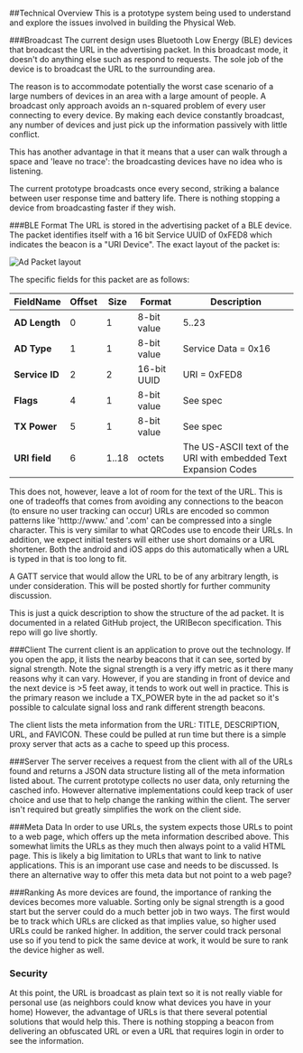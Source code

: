 ##Technical Overview
This is a prototype system being used to understand and explore the issues involved in building the Physical Web.

###Broadcast
The current design uses Bluetooth Low Energy (BLE) devices that broadcast the URL in the advertising packet. In this broadcast mode, it doesn't do anything else such as respond to requests. The sole job of the device is to broadcast the URL to the surrounding area. 

The reason  is to accommodate potentially the worst case scenario of a large numbers of devices in an area with a large amount of people.  A broadcast only approach avoids an n-squared problem of every user connecting to every device. By making each device constantly broadcast, any number of devices and just pick up the information passively with little conflict.

This has another advantage in that it means that a user can walk through a space and 'leave no trace': the broadcasting devices have no idea who is listening. 

The current prototype broadcasts once every second, striking a balance between user response time and battery life. There is nothing stopping a device from broadcasting faster if they wish.

###BLE Format
The URL is stored in the advertising packet of a BLE device. The packet identifies itself with a 16 bit Service UUID of 0xFED8 which indicates the beacon is a "URI Device". The exact layout of the packet is:

![Ad Packet layout](https://raw.githubusercontent.com/google/physical-web/master/documentation/images/uribeacon1.png)

The specific fields for this packet are as follows:

| FieldName       | Offset | Size | Format    | Description                                                   |
|--------------|----------|--------|-------------|-----------------------------------------------------------------|
| **AD Length**  | 0        | 1      | 8-bit value | 5..23                                                           |
| **AD Type**    | 1        | 1      | 8-bit value | Service Data = 0x16                                             |
| **Service ID** | 2        | 2      | 16-bit UUID | URI = 0xFED8                                                    |
| **Flags**      | 4        | 1      | 8-bit value | See spec                                                        |
| **TX Power**   | 5        | 1      | 8-bit value | See spec                                                        |
| **URI field**  | 6        | 1..18   | octets      | The US-ASCII text of the URI with embedded Text Expansion Codes |

This does not, however, leave a lot of room for the text of the URL. This is one of tradeoffs that comes from avoiding any connections to the beacon (to ensure no user tracking can occur) URLs are encoded so common patterns like 'htttp://www.' and '.com' can be compressed into a single character. This is very similar to what QRCodes use to encode their URLs. In addition, we expect initial testers will either use short domains or a URL shortener. Both the android and iOS apps do this automatically when a URL is typed in that is too long to fit.

A GATT service that would allow the URL to be of any arbitrary length, is under consideration. This will be posted shortly for further community discussion.

This is just a quick description to show the structure of the ad packet. It is documented in a related GitHub project, the URIBecon specification. This repo will go live shortly.

###Client
The current client is an application to prove out the technology. If you open the app, it lists the nearby beacons that it can see, sorted by signal strength. Note the signal strength is a very iffy metric as it there many reasons why it can vary. However, if you are standing in front of device and the next device is >5 feet away, it tends to work out well in practice. This is the primary reason we include a TX_POWER byte in the ad packet so it's possible to calculate signal loss and rank different strength beacons. 

The client lists the meta information from the URL: TITLE, DESCRIPTION, URL, and FAVICON. These could be pulled at run time but there is a simple proxy server that acts as a cache to speed up this process.

###Server
The server receives a request from the client with all of the URLs found and returns a JSON data structure listing all of the meta information listed about. The current prototype collects no user data, only returning the casched info. However alternative implementations could keep track of user choice and use that to help change the ranking within the client. The server isn't required but greatly simplifies the work on the client side.

###Meta Data
In order to use URLs, the system expects those URLs to point to a web page, which offers up the meta information described above. This somewhat limits the URLs as they much then always point to a valid HTML page. This is likely a big limitation to URLs that want to link to native applications. This is an imporant use case and needs to be discussed. Is there an alternative way to offer this meta data but not point to a web page?

###Ranking
As more devices are found, the importance of ranking the devices becomes more valuable. Sorting only be signal strength is a good start but the server could do a much better job in two ways. The first would be to track which URLs are clicked as that implies value, so higher used URLs could be ranked higher. In addition, the server could track personal use so if you tend to pick the same device at work, it would be sure to rank the device higher as well. 

### Security
At this point, the URL is broadcast as plain text so it is not really viable for personal use (as neighbors could know what devices you have in your home) However, the advantage of URLs is that there several potential solutions that would help this. There is nothing stopping a beacon from delivering an obfuscated URL or even a URL that requires login in order to see the information.
